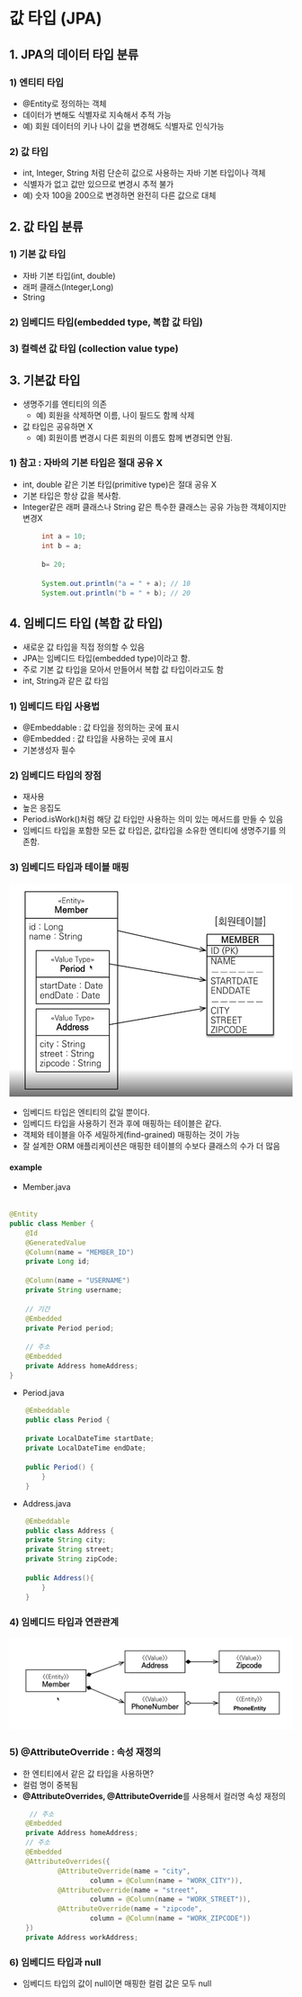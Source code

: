 # 값 타입 (JPA)

## 1. JPA의 데이터 타입 분류

### 1) 엔티티 타입

- @Entity로 정의하는 객체
- 데이터가 변해도 식별자로 지속해서 추적 가능
- 예) 회원 데이터의 키나 나이 값을 변경해도 식별자로 인식가능

### 2) 값 타입

- int, Integer, String 처럼 단순히 값으로 사용하는 자바 기본 타입이나 객체
- 식별자가 없고 값만 있으므로 변경시 추적 불가
- 예) 숫자 100을 200으로 변경하면 완전히 다른 값으로 대체

## 2. 값 타입 분류

### 1) 기본 값 타입

- 자바 기본 타입(int, double)
- 래퍼 클래스(Integer,Long)
- String

### 2) 임베디드 타입(embedded type, 복합 값 타입)

### 3) 컬렉션 값 타입 (collection value type)

## 3. 기본값 타입

- 생명주기를 엔티티의 의존
  - 예) 회원을 삭제하면 이름, 나이 필드도 함께 삭제
- 값 타입은 공유하면 X
  - 예) 회원이름 변경시 다른 회원의 이름도 함께 변경되면 안됨.

### 1) 참고 : 자바의 기본 타입은 절대 공유 X

- int, double 같은 기본 타입(primitive type)은 절대 공유 X
- 기본 타입은 항상 값을 복사함.
- Integer같은 래퍼 클래스나 String 같은 특수한 클래스는 공유 가능한 객체이지만 변경X

```java
        int a = 10;
        int b = a;

        b= 20;

        System.out.println("a = " + a); // 10
        System.out.println("b = " + b); // 20
```

## 4. 임베디드 타입 (복합 값 타입)

- 새로운 값 타입을 직접 정의할 수 있음
- JPA는 임베디드 타입(embedded type)이라고 함.
- 주로 기본 값 타입을 모아서 만들어서 복합 값 타입이라고도 함
- int, String과 같은 값 타임

### 1) 임베디드 타입 사용법

- @Embeddable : 값 타입을 정의하는 곳에 표시
- @Embedded : 값 타입을 사용하는 곳에 표시
- 기본생성자 필수

### 2) 임베디드 타입의 장점

- 재사용
- 높은 응집도
- Period.isWork()처럼 해당 값 타입만 사용하는 의미 있는 메서드를 만들 수 있음
- 임베디드 타입을 포함한 모든 값 타입은, 값타입을 소유한 엔티티에 생명주기를 의존함.

### 3) 임베디드 타입과 테이블 매핑

![alt](/assets/images/post/jpa/31.png)

- 임베디드 타입은 엔티티의 값일 뿐이다.
- 임베디드 타입을 사용하기 전과 후에 매핑하는 테이블은 같다.
- 객체와 테이블을 아주 세밀하게(find-grained) 매핑하는 것이 가능
- 잘 설계한 ORM 애플리케이션은 매핑한 테이블의 수보다 클래스의 수가 더 많음

#### example

- Member.java

```java

@Entity
public class Member {
    @Id
    @GeneratedValue
    @Column(name = "MEMBER_ID")
    private Long id;

    @Column(name = "USERNAME")
    private String username;

    // 기간
    @Embedded
    private Period period;

    // 주소
    @Embedded
    private Address homeAddress;
}

```

- Period.java

```java
    @Embeddable
    public class Period {

    private LocalDateTime startDate;
    private LocalDateTime endDate;

    public Period() {
        }
    }
```

- Address.java

```java
    @Embeddable
    public class Address {
    private String city;
    private String street;
    private String zipCode;

    public Address(){
        }
    }
```

### 4) 임베디드 타입과 연관관계

![alt](/assets/images/post/jpa/32.png)

### 5) @AttributeOverride : 속성 재정의

- 한 엔티티에서 같은 값 타입을 사용하면?
- 컬럼 명이 중복됨
- **@AttributeOverrides, @AttributeOverride**를 사용해서 컬러명 속성 재정의

```java
     // 주소
    @Embedded
    private Address homeAddress;
    // 주소
    @Embedded
    @AttributeOverrides({
            @AttributeOverride(name = "city",
                    column = @Column(name = "WORK_CITY")),
            @AttributeOverride(name = "street",
                    column = @Column(name = "WORK_STREET")),
            @AttributeOverride(name = "zipcode",
                    column = @Column(name = "WORK_ZIPCODE"))
    })
    private Address workAddress;
```

### 6) 임베디드 타입과 null

- 임베디드 타입의 값이 null이면 매핑한 컬럼 값은 모두 null
